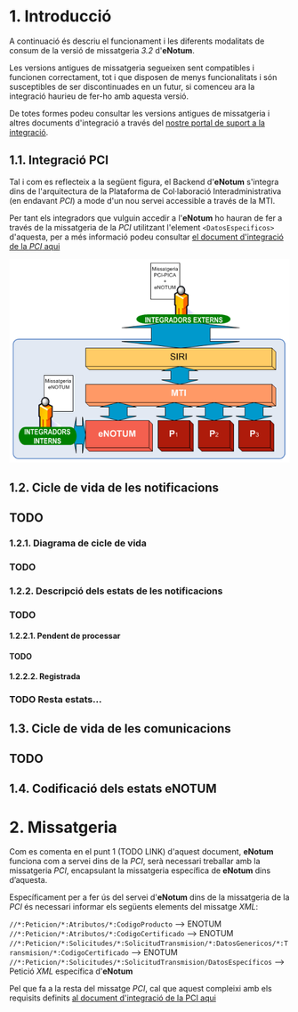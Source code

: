 
# 1. Introducció

A continuació és descriu el funcionament i les diferents modalitats de consum de la versió de missatgeria _3.2_ d'**eNotum**.

Les versions antigues de missatgeria segueixen sent compatibles i funcionen correctament, tot i que disposen de menys funcionalitats i són susceptibles de ser discontinuades en un futur, si comenceu ara la integració haurieu de fer-ho amb aquesta versió. 

De totes formes podeu consultar les versions antigues de missatgeria i altres documents d'integració a través del [nostre portal de suport a la integració](https://www.aoc.cat/portal-suport/e-notum-base-coneixement/idservei/enotum/#integracio).

## 1.1. Integració PCI

Tal i com es reflecteix a la següent figura, el Backend d'**eNotum** s'integra dins de l'arquitectura de la Plataforma de Col·laboració Interadministrativa (en endavant _PCI_) a mode d'un nou servei accessible a través de la MTI. 

Per tant els integradors que vulguin accedir a l'**eNotum** ho hauran de fer a través de la missatgeria de la _PCI_ utilitzant l'element `<DatosEspecificos>` d'aquesta, per a més informació podeu consultar [el document d'integració de la _PCI_ aqui](https://www.aoc.cat/knowledge-base/plataforma-de-col-laboracio-administrativa-2/idservei/enotum/)

![eNotum_integracio_pci](https://github.com/ConsorciAOC/eNotum/blob/master/missatgeria/imgs/eNotum_arquitectura_pci.png)

## 1.2. Cicle de vida de les notificacions

## TODO

### 1.2.1. Diagrama de cicle de vida

### TODO

### 1.2.2. Descripció dels estats de les notificacions

### TODO

#### 1.2.2.1. Pendent de processar

#### TODO

#### 1.2.2.2. Registrada

### TODO Resta estats...

## 1.3. Cicle de vida de les comunicacions

## TODO

## 1.4. Codificació dels estats eNOTUM

# 2. Missatgeria

Com es comenta en el punt 1 (TODO LINK) d'aquest document, **eNotum** funciona com a servei dins de la _PCI_, serà necessari treballar amb la missatgeria _PCI_, encapsulant la missatgeria específica de **eNotum** dins d’aquesta.

Específicament per a fer ús del servei d'**eNotum** dins de la missatgeria de la _PCI_ és necessari informar els següents elements del missatge _XML_:

`//*:Peticion/*:Atributos/*:CodigoProducto` --> ENOTUM
`//*:Peticion/*:Atributos/*:CodigoCertificado` --> ENOTUM
`//*:Peticion/*:Solicitudes/*:SolicitudTransmision/*:DatosGenericos/*:Transmision/*:CodigoCertificado` --> ENOTUM
`//*:Peticion/*:Solicitudes/*:SolicitudTransmision/DatosEspecíficos` --> Petició _XML_ específica d'**eNotum**

Pel que fa a la resta del missatge _PCI_, cal que aquest compleixi amb els requisits definits [al document d'integració de la PCI aqui](https://www.aoc.cat/knowledge-base/plataforma-de-col-laboracio-administrativa-2/idservei/enotum/)




